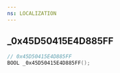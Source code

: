```yaml
---
ns: LOCALIZATION
---
```

## _0x45D50415E4D885FF

```c
// 0x45D50415E4D885FF
BOOL _0x45D50415E4D885FF();
```

